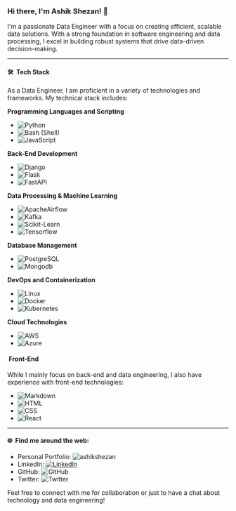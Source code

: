 ### Hi there, I'm Ashik Shezan! 👋

I'm a passionate Data Engineer with a focus on creating efficient, scalable data solutions. With a strong foundation in software engineering and data processing, I excel in building robust systems that drive data-driven decision-making.

---

#### 🛠 &nbsp;Tech Stack

As a Data Engineer, I am proficient in a variety of technologies and frameworks. My technical stack includes:

**Programming Languages and Scripting**

- ![Python](https://img.shields.io/badge/-Python-05122A?style=flat&logo=python)&nbsp;
- ![Bash (Shell)](https://img.shields.io/badge/-Bash-05122A?style=flat&logo=gnubash&logoColor=276DC3)
- ![JavaScript](https://img.shields.io/badge/-JavaScript-05122A?style=flat&logo=javascript)&nbsp;

**Back-End Development**

- ![Django](https://img.shields.io/badge/-Django-05122A?style=flat&logo=django&logoColor=092E20)&nbsp;
- ![Flask](https://img.shields.io/badge/-Flask-05122A?style=flat&logo=flask)&nbsp;
- ![FastAPI](https://img.shields.io/badge/-FastAPI-05122A?style=flat&logo=fastapi)&nbsp;

**Data Processing & Machine Learning**

- ![ApacheAirflow](https://img.shields.io/badge/-ApacheAirflow-05122A?style=flat&logo=apacheairflow)&nbsp;
- ![Kafka](https://img.shields.io/badge/-ApacheKafka-05122A?style=flat&logo=apachekafka)&nbsp;
- ![Scikit-Learn](https://img.shields.io/badge/-Scikitlearn-05122A?style=flat&logo=scikitlearn)&nbsp;
- ![Tensorflow](https://img.shields.io/badge/-Tensorflow-05122A?style=flat&logo=tensorflow)&nbsp;

**Database Management**

- ![PostgreSQL](https://img.shields.io/badge/-PostgreSQL-05122A?style=flat&logo=postgresql)&nbsp;
- ![Mongodb](https://img.shields.io/badge/-Mongodb-05122A?style=flat&logo=mongodb)&nbsp;

**DevOps and Containerization**

- ![Linux](https://img.shields.io/badge/-Linux-05122A?style=flat&logo=archlinux)&nbsp;
- ![Docker](https://img.shields.io/badge/-Docker-05122A?style=flat&logo=docker)&nbsp;
- ![Kubernetes](https://img.shields.io/badge/-Kubernetes-05122A?style=flat&logo=kubernetes)&nbsp;

**Cloud Technologies**

- ![AWS](https://img.shields.io/badge/-AWS-05122A?style=flat&logo=amazonaws)&nbsp;
- ![Azure](https://img.shields.io/badge/-Azure-05122A?style=flat&logo=microsoftazure)&nbsp;

#### &nbsp;Front-End

While I mainly focus on back-end and data engineering, I also have experience with front-end technologies:

- ![Markdown](https://img.shields.io/badge/-Markdown-05122A?style=flat&logo=markdown)
- ![HTML](https://img.shields.io/badge/-HTML-05122A?style=flat&logo=HTML5)&nbsp;
- ![CSS](https://img.shields.io/badge/-CSS-05122A?style=flat&logo=CSS3&logoColor=1572B6)&nbsp;	
- ![React](https://img.shields.io/badge/-React-05122A?style=flat&logo=react)&nbsp;

---

#### 🌐 &nbsp;Find me around the web:

- Personal Portfolio: ![ashikshezan](https://img.shields.io/badge/-ashikshezan.com-05122A?style=flat&logo=firefox)
- LinkedIn: [![LinkedIn](https://img.shields.io/badge/-LinkedIn-05122A?style=flat&logo=linkedin)](https://www.linkedin.com/in/ashikshezan/)
- GitHub: ![GitHub](https://img.shields.io/badge/-GitHub-05122A?style=flat&logo=github)
- Twitter: ![Twitter](https://img.shields.io/badge/-Twitter-05122A?style=flat&logo=twitter)

Feel free to connect with me for collaboration or just to have a chat about technology and data engineering!
